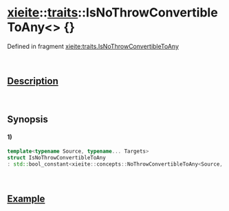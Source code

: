 # [xieite](../../xieite.md)\:\:[traits](../../traits.md)\:\:IsNoThrowConvertibleToAny\<\> \{\}
Defined in fragment [xieite:traits.IsNoThrowConvertibleToAny](../../../src/traits/is_no_throw_convertible_to_any.cpp)

&nbsp;

## [Description](../concepts/no_throw_convertible_to_any.md#Description)

&nbsp;

## Synopsis
#### 1)
```cpp
template<typename Source, typename... Targets>
struct IsNoThrowConvertibleToAny
: std::bool_constant<xieite::concepts::NoThrowConvertibleToAny<Source, Targets...>> {};
```

&nbsp;

## [Example](../concepts/no_throw_convertible_to_any.md#Example)
